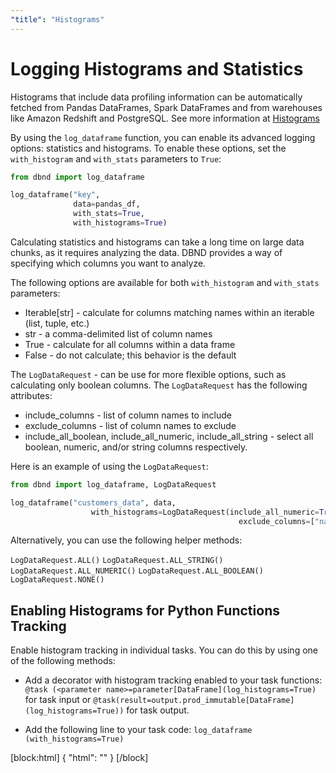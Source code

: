 ```yaml
---
"title": "Histograms"
---
```

# Logging Histograms and Statistics

Histograms that include data profiling information can be automatically fetched from Pandas DataFrames, Spark DataFrames and from warehouses like Amazon Redshift and PostgreSQL. See more information at [Histograms](doc:histograms)

By using the `log_dataframe` function, you can enable its advanced logging options: statistics and histograms.
To enable these options, set  the `with_histogram` and `with_stats` parameters to `True`:


<!-- noqa -->
```python
from dbnd import log_dataframe

log_dataframe("key",
              data=pandas_df,
              with_stats=True,
              with_histograms=True)
```

Calculating statistics and histograms can take a long time on large data chunks, as it requires analyzing the data. DBND provides a way of specifying which columns you want to analyze.

The following options are available for both `with_histogram` and `with_stats` parameters:

* Iterable[str] - calculate for columns matching names within an iterable (list, tuple, etc.) 
* str - a comma-delimited list of column names
* True - calculate for all columns within a data frame
* False - do not calculate; this behavior is the default

The `LogDataRequest` - can be use for more flexible options, such as calculating only boolean columns. The `LogDataRequest` has the following attributes:

* include_columns - list of column names to include
* exclude_columns - list of column names to exclude
* include_all_boolean, include_all_numeric, include_all_string - select all boolean, numeric, and/or string columns respectively. 

Here is an example of using the `LogDataRequest`:

<!-- noqa -->
```python
from dbnd import log_dataframe, LogDataRequest

log_dataframe("customers_data", data,
                  with_histograms=LogDataRequest(include_all_numeric=True,
                                                   exclude_columns=["name", "phone"]))
```

Alternatively, you can use the following helper methods:

`LogDataRequest.ALL()`
`LogDataRequest.ALL_STRING()`
`LogDataRequest.ALL_NUMERIC()`
`LogDataRequest.ALL_BOOLEAN()`
`LogDataRequest.NONE()`

## Enabling Histograms for Python Functions Tracking

 Enable histogram tracking in individual tasks. You can do this by using one of the following methods:
  * Add a decorator with histogram tracking enabled to your task functions:
`@task (<parameter name>=parameter[DataFrame](log_histograms=True)` for task input or `@task(result=output.prod_immutable[DataFrame](log_histograms=True))` for task output.

  * Add the following line to your task code:
`log_dataframe (with_histograms=True)`

[block:html]
{
  "html": "<style>\n  pre {\n      border: 0.2px solid #ddd;\n      border-left: 3px solid #c796ff;\n      color: #0061a6;\n  }\n\n.CodeTabs_initial{\n  /* box shadows with with legacy browser support - just in case */\n    -webkit-box-shadow: 0 10px 6px -6px #777; /* for Safari 3-4, iOS 4.0.2 - 4.2, Android 2.3+ */\n     -moz-box-shadow: 0 10px 6px -6px #777; /* for Firefox 3.5 - 3.6 */\n          box-shadow: 0 10px 6px -6px #777;/* Opera 10.5, IE 9, Firefox 4+, Chrome 6+, iOS 5 */\n  }\n</style>"
}
[/block]
